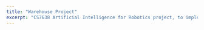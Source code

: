 ```yaml
---
title: "Warehouse Project"
excerpt: "CS7638 Artificial Intelligence for Robotics project, to implement a planning and control algorithm, as well as Path Smoothing algorithm."
---
```

